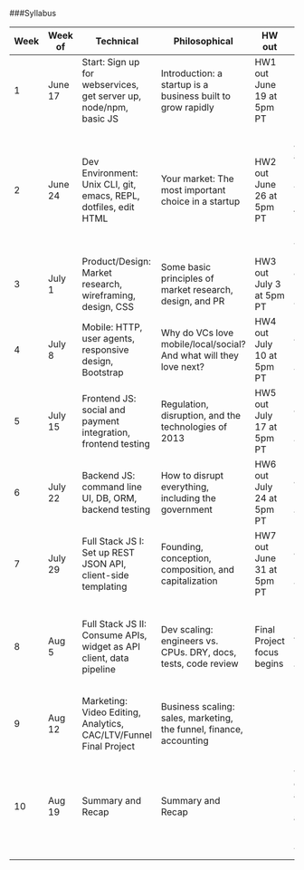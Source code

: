 ###Syllabus

Week | Week of | Technical | Philosophical | HW out |	HW Due | Notes
--- | --- | --- | --- | --- | --- | ---
1 |	June 17 |	Start: Sign up for webservices, get server up, node/npm, basic JS |	Introduction: a startup is a business built to grow rapidly |	HW1 out June 19 at 5pm PT | |	HW1: easy to allow late start
2 |	June 24 |	Dev Environment: Unix CLI, git, emacs, REPL, dotfiles, edit HTML | Your market: The most important choice in a startup | HW2 out June 26 at 5pm PT | HW1 due June 26 at 11:59pm Pacific Time (Extended to July 3, 11:59 pm Pacific Time) | 
3 |	July 1 |	Product/Design: Market research, wireframing, design, CSS |	Some basic principles of market research, design, and PR | HW3 out July 3 at 5pm PT |	HW2 due July 3 at 11:59pm Pacific Time | 
4 |	July 8 |	Mobile: HTTP, user agents, responsive design, Bootstrap |	Why do VCs love mobile/local/social? And what will they love next? | HW4 out July 10 at 5pm PT | HW3 due July 10 at 11:59pm Pacific Time | 
5 |	July 15 |	Frontend JS: social and payment integration, frontend testing |	Regulation, disruption, and the technologies of 2013 | HW5 out July 17 at 5pm PT | HW4 due July 17 at 11:59pm Pacific Time |	
6 |	July 22 |	Backend JS: command line UI, DB, ORM, backend testing |	How to disrupt everything, including the government |	HW6 out July 24 at 5pm PT |	HW5 due July 24 at 11:59pm Pacific Time |	
7 |	July 29 |	Full Stack JS I: Set up REST JSON API, client-side templating |	Founding, conception, composition, and capitalization |	HW7 out June 31 at 5pm PT |	HW6 due July 31 at 11:59pm Pacific Time |	HW7: short to allow focus
8 |	Aug 5 |	Full Stack JS II: Consume APIs, widget as API client, data pipeline |	Dev scaling: engineers vs. CPUs. DRY, docs, tests, code review | Final Project focus begins |	HW7 due Aug 7 at 11:59pm Pacific Time |	FP worked on all quarter, but now total focus
9 |	Aug 12 |	Marketing: Video Editing, Analytics, CAC/LTV/Funnel Final Project |	Business scaling: sales, marketing, the funnel, finance, accounting | | |			
10 |	Aug 19 |	Summary and Recap |	Summary and Recap | |	FP winners declared at Aug. 25, 2013 at 11:59pm Pacific Time |	
